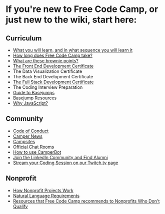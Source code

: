 # If you're new to Free Code Camp, or just new to the wiki, start here:
## Curriculum
- [What you will learn, and in what sequence you will learn it](https://github.com/FreeCodeCamp/FreeCodeCamp/wiki/What-you-will-learn,-and-in-what-sequence-you-will-learn-it)
- [How long does Free Code Camp take?](https://github.com/FreeCodeCamp/FreeCodeCamp/wiki/How-Long-Free-Code-Camp-Takes)
- [What are these brownie points?](https://github.com/FreeCodeCamp/FreeCodeCamp/wiki/Brownie-Points)
- [The Front End Development Certificate](https://github.com/FreeCodeCamp/FreeCodeCamp/wiki/Free-Code-Camp-Front-End-Development-Certificate)
- The Data Visualization Certificate
- The Back End Development Certificate
- [The Full Stack Development Certificate](https://github.com/FreeCodeCamp/FreeCodeCamp/wiki/Free-Code-Camp-Full-Stack-Development-Certificate)
- The Coding Interview Preparation
- [Guide to Basejumps](https://github.com/FreeCodeCamp/FreeCodeCamp/wiki/Guide-to-Basejumps-Table-of-Contents)
- [Basejump Resources](https://github.com/FreeCodeCamp/FreeCodeCamp/wiki/Basejump-Resources)
- [Why JavaScript?](https://github.com/FreeCodeCamp/FreeCodeCamp/wiki/Why-does-Free-Code-Camp-use-JavaScript-instead-of-Ruby-or-Python)

## Community
- [Code of Conduct](https://github.com/FreeCodeCamp/FreeCodeCamp/wiki/Code-of-Conduct)
- [Camper News](https://github.com/FreeCodeCamp/FreeCodeCamp/wiki/Camper-News)
- [Campsites](https://github.com/FreeCodeCamp/FreeCodeCamp/wiki/Campsites)
- [Official Chat Rooms](https://github.com/FreeCodeCamp/FreeCodeCamp/wiki/Official-Free-Code-Camp-Chat-Rooms)
- [How to use CamperBot](https://github.com/FreeCodeCamp/FreeCodeCamp/wiki/camperbot)
- [Join the LinkedIn Community and Find Alumni](https://github.com/FreeCodeCamp/FreeCodeCamp/wiki/How-to-add-Free-Code-Camp-to-my-LinkedIn-profile)
- [Stream your Coding Session on our Twitch.tv page](https://github.com/FreeCodeCamp/FreeCodeCamp/wiki/How-you-can-stream-your-live-coding-sessions-on-the-Free-Code-Camp-Twitch.tv-channel)

## Nonprofit
- [How Nonprofit Projects Work](https://github.com/FreeCodeCamp/FreeCodeCamp/wiki/How-FreeCodeCamp-Nonprofit-Projects-work)
- [Natural Language Requirements](https://github.com/FreeCodeCamp/FreeCodeCamp/wiki/Free-Code-Camp-completion-language-requirements)
- [Resources that Free Code Camp recommends to Nonprofits Who Don't Qualify](https://github.com/FreeCodeCamp/FreeCodeCamp/wiki/Other-resources-that-Free-Code-Camp-recommends-to-nonprofits)
